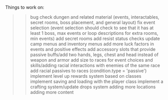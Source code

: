 Things to work on:
>>bug check dungen and related material (events, interactables, secret rooms, boss placement, and general layout)
>>fix event selection (event selection should check to see that it has at least 1 boss, max events or loop descriptions for extra rooms, min events)
>>add secret rooms
add resist status checks
update camp menus and inventory menus 
add more luck factors in events and positive effects
add accessory slots that provide passive buffs/add two hands, legs, chest and head instead of weapon and armor
add size to races for event choices and skills/adding racial interactions with enemies of the same race
add racial passives to races (condition.type = 'passive')
implement level up rewards system based on classes
implement saving and loading with the player class
implement a crafting system/update drops system
adding more locations
adding more content
